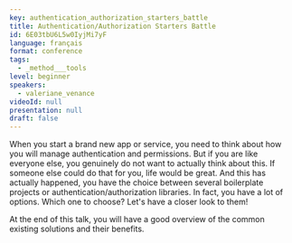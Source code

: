 ```yaml
---
key: authentication_authorization_starters_battle
title: Authentication/Authorization Starters Battle
id: 6E03tbU6L5w0IyjMi7yF
language: français
format: conference
tags:
  - _method___tools
level: beginner
speakers:
  - valeriane_venance
videoId: null
presentation: null
draft: false
---
```

When you start a brand new app or service, you need to think about how you will manage authentication and permissions. But if you are like everyone else, you genuinely do not want to actually think about this. If someone else could do that for you, life would be great. And this has actually happened, you have the choice between several boilerplate projects or authentication/authorization libraries. In fact, you have a lot of options. Which one to choose? Let's have a closer look to them!

At the end of this talk, you will have a good overview of the common existing solutions and their benefits.